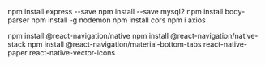 npm install express --save
npm install --save mysql2
npm install body-parser
npm install -g nodemon
npm install cors
npm i axios

npm install @react-navigation/native
npm install @react-navigation/native-stack
npm install @react-navigation/material-bottom-tabs react-native-paper react-native-vector-icons